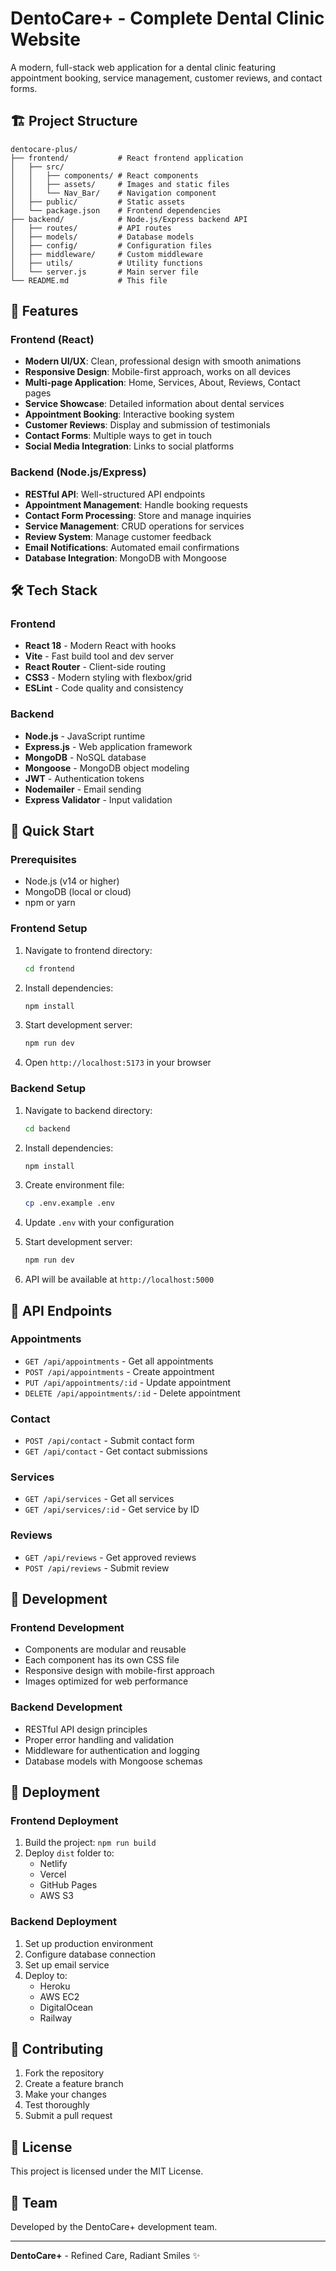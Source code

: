 # DentoCare+ - Complete Dental Clinic Website

A modern, full-stack web application for a dental clinic featuring appointment booking, service management, customer reviews, and contact forms.

## 🏗️ Project Structure

```
dentocare-plus/
├── frontend/           # React frontend application
│   ├── src/
│   │   ├── components/ # React components
│   │   ├── assets/     # Images and static files
│   │   └── Nav_Bar/    # Navigation component
│   ├── public/         # Static assets
│   └── package.json    # Frontend dependencies
├── backend/            # Node.js/Express backend API
│   ├── routes/         # API routes
│   ├── models/         # Database models
│   ├── config/         # Configuration files
│   ├── middleware/     # Custom middleware
│   ├── utils/          # Utility functions
│   └── server.js       # Main server file
└── README.md           # This file
```

## 🚀 Features

### Frontend (React)

- **Modern UI/UX**: Clean, professional design with smooth animations
- **Responsive Design**: Mobile-first approach, works on all devices
- **Multi-page Application**: Home, Services, About, Reviews, Contact pages
- **Service Showcase**: Detailed information about dental services
- **Appointment Booking**: Interactive booking system
- **Customer Reviews**: Display and submission of testimonials
- **Contact Forms**: Multiple ways to get in touch
- **Social Media Integration**: Links to social platforms

### Backend (Node.js/Express)

- **RESTful API**: Well-structured API endpoints
- **Appointment Management**: Handle booking requests
- **Contact Form Processing**: Store and manage inquiries
- **Service Management**: CRUD operations for services
- **Review System**: Manage customer feedback
- **Email Notifications**: Automated email confirmations
- **Database Integration**: MongoDB with Mongoose

## 🛠️ Tech Stack

### Frontend

- **React 18** - Modern React with hooks
- **Vite** - Fast build tool and dev server
- **React Router** - Client-side routing
- **CSS3** - Modern styling with flexbox/grid
- **ESLint** - Code quality and consistency

### Backend

- **Node.js** - JavaScript runtime
- **Express.js** - Web application framework
- **MongoDB** - NoSQL database
- **Mongoose** - MongoDB object modeling
- **JWT** - Authentication tokens
- **Nodemailer** - Email sending
- **Express Validator** - Input validation

## 🚀 Quick Start

### Prerequisites

- Node.js (v14 or higher)
- MongoDB (local or cloud)
- npm or yarn

### Frontend Setup

1. Navigate to frontend directory:

   ```bash
   cd frontend
   ```

2. Install dependencies:

   ```bash
   npm install
   ```

3. Start development server:

   ```bash
   npm run dev
   ```

4. Open `http://localhost:5173` in your browser

### Backend Setup

1. Navigate to backend directory:

   ```bash
   cd backend
   ```

2. Install dependencies:

   ```bash
   npm install
   ```

3. Create environment file:

   ```bash
   cp .env.example .env
   ```

4. Update `.env` with your configuration

5. Start development server:

   ```bash
   npm run dev
   ```

6. API will be available at `http://localhost:5000`

## 📝 API Endpoints

### Appointments

- `GET /api/appointments` - Get all appointments
- `POST /api/appointments` - Create appointment
- `PUT /api/appointments/:id` - Update appointment
- `DELETE /api/appointments/:id` - Delete appointment

### Contact

- `POST /api/contact` - Submit contact form
- `GET /api/contact` - Get contact submissions

### Services

- `GET /api/services` - Get all services
- `GET /api/services/:id` - Get service by ID

### Reviews

- `GET /api/reviews` - Get approved reviews
- `POST /api/reviews` - Submit review

## 🚀 Development

### Frontend Development

- Components are modular and reusable
- Each component has its own CSS file
- Responsive design with mobile-first approach
- Images optimized for web performance

### Backend Development

- RESTful API design principles
- Proper error handling and validation
- Middleware for authentication and logging
- Database models with Mongoose schemas

## 🚀 Deployment

### Frontend Deployment

1. Build the project: `npm run build`
2. Deploy `dist` folder to:
   - Netlify
   - Vercel
   - GitHub Pages
   - AWS S3

### Backend Deployment

1. Set up production environment
2. Configure database connection
3. Set up email service
4. Deploy to:
   - Heroku
   - AWS EC2
   - DigitalOcean
   - Railway

## 🤝 Contributing

1. Fork the repository
2. Create a feature branch
3. Make your changes
4. Test thoroughly
5. Submit a pull request

## 📄 License

This project is licensed under the MIT License.

## 👥 Team

Developed by the DentoCare+ development team.

---

**DentoCare+** - Refined Care, Radiant Smiles ✨
